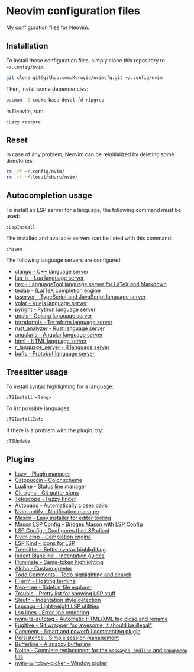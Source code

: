 # Neovim configuration files
My configuration files for Neovim.

## Installation
To install those configuration files, simply clone this repository to `~/.config/nvim`:
```sh
git clone git@github.com:Kuruyia/nvimcfg.git ~/.config/nvim
```

Then, install some dependencies:
```sh
pacman -S cmake base-devel fd ripgrep
```

In Neovim, run:
```vim
:Lazy restore
```

## Reset
In case of any problem, Neovim can be reinitialized by deleting some directories:
```sh
rm -rf ~/.config/nvim/
rm -rf ~/.local/share/nvim/
```

## Autocompletion usage
To install an LSP server for a language, the following command must be used:
```vim
:LspInstall
```

The installed and available servers can be listed with this command:
```vim
:Mason
```

The following language servers are configured:
- [clangd - C++ language server](https://clangd.llvm.org/)
- [lua_ls - Lua language server](https://github.com/luals/lua-language-server)
- [ltex - LanguageTool language server for LaTeX and Markdown](https://github.com/valentjn/ltex-ls)
- [texlab - (La)TeX completion engine](https://github.com/latex-lsp/texlab)
- [tsserver - TypeScript and JavaScript language server](https://github.com/theia-ide/typescript-language-server)
- [volar - Vuejs language server](https://github.com/vuejs/language-tools/tree/master/packages/vue-language-server)
- [pyright - Python language server](https://github.com/microsoft/pyright)
- [gopls - Golang language server](https://github.com/golang/tools/tree/master/gopls)
- [terraformls - Terraform language server](https://github.com/hashicorp/terraform-ls)
- [rust_analyzer - Rust language server](https://github.com/rust-analyzer/rust-analyzer)
- [angularls - Angular language server](https://github.com/angular/vscode-ng-language-service)
- [html - HTML language server](https://github.com/hrsh7th/vscode-langservers-extracted)
- [r_language_server - R language server](https://github.com/REditorSupport/languageserver)
- [bufls - Protobuf language server](https://github.com/bufbuild/buf-language-server)

## Treesitter usage
To install syntax highlighting for a language:
```vim
:TSInstall <lang>
```

To list possible languages:
```vim
:TSInstallInfo
```

If there is a problem with the plugin, try:
```vim
:TSUpdate
```

## Plugins
- [Lazy - Plugin manager](https://github.com/folke/lazy.nvim)
- [Catppuccin - Color scheme](https://github.com/catppuccin/nvim)
- [Lualine - Status line manager](https://github.com/nvim-lualine/lualine.nvim)
- [Git signs - Git gutter signs](https://github.com/lewis6991/gitsigns.nvim)
- [Telescope - Fuzzy finder](https://github.com/nvim-telescope/telescope.nvim)
- [Autopairs - Automatically closes pairs](https://github.com/windwp/nvim-autopairs)
- [Nvim notify - Notification manager](https://github.com/rcarriga/nvim-notify)
- [Mason - Easy installer for editor tooling](https://github.com/williamboman/mason.nvim)
- [Mason LSP Config - Bridges Mason with LSP Config](https://github.com/williamboman/mason-lspconfig.nvim)
- [LSP Config - Configures the LSP client](https://github.com/neovim/nvim-lspconfig)
- [Nvim cmp - Completion engine](https://github.com/hrsh7th/nvim-cmp)
- [LSP Kind - Icons for LSP](https://github.com/onsails/lspkind.nvim)
- [Treesitter - Better syntax highlighting](https://github.com/nvim-treesitter/nvim-treesitter)
- [Indent Blankline - Indentation guides](https://github.com/lukas-reineke/indent-blankline.nvim)
- [Illuminate - Same-token highlighting](https://github.com/RRethy/vim-illuminate)
- [Alpha - Custom greeter](https://github.com/goolord/alpha-nvim)
- [Todo Comments - Todo highlighting and search](https://github.com/folke/todo-comments.nvim)
- [FTerm - Floating terminal](https://github.com/numToStr/FTerm.nvim)
- [Neo-tree - Sidebar file explorer](https://github.com/nvim-neo-tree/neo-tree.nvim)
- [Trouble - Pretty list for showing LSP stuff](https://github.com/folke/trouble.nvim)
- [Sleuth - Indentation style detection](https://github.com/tpope/vim-sleuth)
- [Lspsaga - Lightweight LSP utilities](https://github.com/glepnir/lspsaga.nvim)
- [Lsp lines - Error line rendering](https://git.sr.ht/~whynothugo/lsp_lines.nvim)
- [nvim-ts-autotag - Automatic HTML/XML tag close and rename](https://github.com/windwp/nvim-ts-autotag)
- [Fugitive - Git wrapper "so awesome, it should be illegal"](https://github.com/tpope/vim-fugitive)
- [Comment - Smart and powerful commenting plugin](https://github.com/numToStr/Comment.nvim)
- [Persistence - Simple session management](https://github.com/folke/persistence.nvim)
- [Bufferline - A snazzy bufferline](https://github.com/akinsho/bufferline.nvim)
- [Noice - Complete replacement for the `messages`, `cmdline` and `popupmenu` UIs](https://github.com/folke/noice.nvim)
- [nvim-window-picker - Window picker](https://github.com/s1n7ax/nvim-window-picker)
